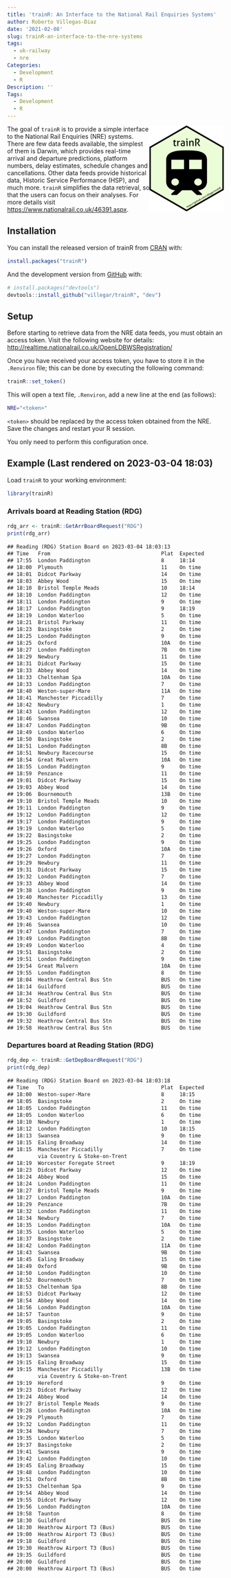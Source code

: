 ```yaml
---
title: 'trainR: An Interface to the National Rail Enquiries Systems'
author: Roberto Villegas-Diaz
date: '2021-02-08'
slug: trainR-an-interface-to-the-nre-systems
tags:
  - uk-railway
  - nre
Categories:
  - Development
  - R
Description: ''
Tags:
  - Development
  - R
---
```


<img src="https://raw.githubusercontent.com/villegar/trainR/main/inst/images/logo.png" alt="logo" align="right" height=200px/>

The goal of `trainR` is to provide a simple interface to the 
National Rail Enquiries (NRE) systems. There are few data feeds 
available, the simplest of them is Darwin, which provides real-time 
arrival and departure predictions, platform numbers, delay estimates, 
schedule changes and cancellations. Other data feeds provide historical 
data, Historic Service Performance (HSP), and much more. `trainR` 
simplifies the data retrieval, so that the users can focus on their 
analyses. For more details visit 
https://www.nationalrail.co.uk/46391.aspx.

## Installation

You can install the released version of trainR from [CRAN](https://CRAN.R-project.org) with:

``` r
install.packages("trainR")
```

And the development version from [GitHub](https://github.com/) with:

``` r
# install.packages("devtools")
devtools::install_github("villegar/trainR", "dev")
```

## Setup
Before starting to retrieve data from the NRE data feeds, you must obtain an access token. 
Visit the following website for details: http://realtime.nationalrail.co.uk/OpenLDBWSRegistration/

Once you have received your access token, you have to store it in the `.Renviron` file; this can be 
done by executing the following command:


```r
trainR::set_token()
```

This will open a text file, `.Renviron`, add a new line at the end (as follows):

```bash
NRE="<token>"
```

`<token>` should be replaced by the access token obtained from the NRE. Save the changes and restart 
your R session.

You only need to perform this configuration once.

## Example (Last rendered on 2023-03-04 18:03)

Load `trainR` to your working environment:

```r
library(trainR)
```

### Arrivals board at Reading Station (RDG)


```r
rdg_arr <- trainR::GetArrBoardRequest("RDG")
print(rdg_arr)
```

```
## Reading (RDG) Station Board on 2023-03-04 18:03:13
## Time   From                                    Plat  Expected
## 17:55  London Paddington                       8     18:14
## 18:00  Plymouth                                11    On time
## 18:01  Didcot Parkway                          14    On time
## 18:03  Abbey Wood                              15    On time
## 18:10  Bristol Temple Meads                    10    18:14
## 18:10  London Paddington                       12    On time
## 18:11  London Paddington                       9     On time
## 18:17  London Paddington                       9     18:19
## 18:19  London Waterloo                         5     On time
## 18:21  Bristol Parkway                         11    On time
## 18:23  Basingstoke                             2     On time
## 18:25  London Paddington                       9     On time
## 18:25  Oxford                                  10A   On time
## 18:27  London Paddington                       7B    On time
## 18:29  Newbury                                 11    On time
## 18:31  Didcot Parkway                          15    On time
## 18:33  Abbey Wood                              14    On time
## 18:33  Cheltenham Spa                          10A   On time
## 18:33  London Paddington                       7     On time
## 18:40  Weston-super-Mare                       11A   On time
## 18:41  Manchester Piccadilly                   7     On time
## 18:42  Newbury                                 1     On time
## 18:43  London Paddington                       12    On time
## 18:46  Swansea                                 10    On time
## 18:47  London Paddington                       9B    On time
## 18:49  London Waterloo                         6     On time
## 18:50  Basingstoke                             2     On time
## 18:51  London Paddington                       8B    On time
## 18:51  Newbury Racecourse                      15    On time
## 18:54  Great Malvern                           10A   On time
## 18:55  London Paddington                       9     On time
## 18:59  Penzance                                11    On time
## 19:01  Didcot Parkway                          15    On time
## 19:03  Abbey Wood                              14    On time
## 19:06  Bournemouth                             13B   On time
## 19:10  Bristol Temple Meads                    10    On time
## 19:11  London Paddington                       9     On time
## 19:12  London Paddington                       12    On time
## 19:17  London Paddington                       9     On time
## 19:19  London Waterloo                         5     On time
## 19:22  Basingstoke                             2     On time
## 19:25  London Paddington                       9     On time
## 19:26  Oxford                                  10A   On time
## 19:27  London Paddington                       7     On time
## 19:29  Newbury                                 11    On time
## 19:31  Didcot Parkway                          15    On time
## 19:32  London Paddington                       7     On time
## 19:33  Abbey Wood                              14    On time
## 19:38  London Paddington                       9     On time
## 19:40  Manchester Piccadilly                   13    On time
## 19:40  Newbury                                 1     On time
## 19:40  Weston-super-Mare                       10    On time
## 19:43  London Paddington                       12    On time
## 19:46  Swansea                                 10    On time
## 19:47  London Paddington                       7     On time
## 19:49  London Paddington                       8B    On time
## 19:49  London Waterloo                         4     On time
## 19:51  Basingstoke                             2     On time
## 19:51  London Paddington                       9     On time
## 19:54  Great Malvern                           10A   On time
## 19:55  London Paddington                       8     On time
## 18:04  Heathrow Central Bus Stn                BUS   On time
## 18:14  Guildford                               BUS   On time
## 18:34  Heathrow Central Bus Stn                BUS   On time
## 18:52  Guildford                               BUS   On time
## 19:04  Heathrow Central Bus Stn                BUS   On time
## 19:30  Guildford                               BUS   On time
## 19:32  Heathrow Central Bus Stn                BUS   On time
## 19:58  Heathrow Central Bus Stn                BUS   On time
```

### Departures board at Reading Station (RDG)


```r
rdg_dep <- trainR::GetDepBoardRequest("RDG")
print(rdg_dep)
```

```
## Reading (RDG) Station Board on 2023-03-04 18:03:18
## Time   To                                      Plat  Expected
## 18:00  Weston-super-Mare                       8     18:15
## 18:05  Basingstoke                             2     On time
## 18:05  London Paddington                       11    On time
## 18:05  London Waterloo                         6     On time
## 18:10  Newbury                                 1     On time
## 18:12  London Paddington                       10    18:15
## 18:13  Swansea                                 9     On time
## 18:15  Ealing Broadway                         14    On time
## 18:15  Manchester Piccadilly                   7     On time
##        via Coventry & Stoke-on-Trent           
## 18:19  Worcester Foregate Street               9     18:19
## 18:23  Didcot Parkway                          12    On time
## 18:24  Abbey Wood                              15    On time
## 18:24  London Paddington                       11    On time
## 18:27  Bristol Temple Meads                    9     On time
## 18:27  London Paddington                       10A   On time
## 18:29  Penzance                                7B    On time
## 18:32  London Paddington                       11    On time
## 18:34  Newbury                                 7     On time
## 18:35  London Paddington                       10A   On time
## 18:35  London Waterloo                         5     On time
## 18:37  Basingstoke                             2     On time
## 18:42  London Paddington                       11A   On time
## 18:43  Swansea                                 9B    On time
## 18:45  Ealing Broadway                         15    On time
## 18:49  Oxford                                  9B    On time
## 18:50  London Paddington                       10    On time
## 18:52  Bournemouth                             7     On time
## 18:53  Cheltenham Spa                          8B    On time
## 18:53  Didcot Parkway                          12    On time
## 18:54  Abbey Wood                              14    On time
## 18:56  London Paddington                       10A   On time
## 18:57  Taunton                                 9     On time
## 19:05  Basingstoke                             2     On time
## 19:05  London Paddington                       11    On time
## 19:05  London Waterloo                         6     On time
## 19:10  Newbury                                 1     On time
## 19:12  London Paddington                       10    On time
## 19:13  Swansea                                 9     On time
## 19:15  Ealing Broadway                         15    On time
## 19:15  Manchester Piccadilly                   13B   On time
##        via Coventry & Stoke-on-Trent           
## 19:19  Hereford                                9     On time
## 19:23  Didcot Parkway                          12    On time
## 19:24  Abbey Wood                              14    On time
## 19:27  Bristol Temple Meads                    9     On time
## 19:28  London Paddington                       10A   On time
## 19:29  Plymouth                                7     On time
## 19:32  London Paddington                       11    On time
## 19:34  Newbury                                 7     On time
## 19:35  London Waterloo                         5     On time
## 19:37  Basingstoke                             2     On time
## 19:41  Swansea                                 9     On time
## 19:42  London Paddington                       10    On time
## 19:45  Ealing Broadway                         15    On time
## 19:48  London Paddington                       10    On time
## 19:51  Oxford                                  8B    On time
## 19:53  Cheltenham Spa                          9     On time
## 19:54  Abbey Wood                              14    On time
## 19:55  Didcot Parkway                          12    On time
## 19:56  London Paddington                       10A   On time
## 19:58  Taunton                                 8     On time
## 18:30  Guildford                               BUS   On time
## 18:30  Heathrow Airport T3 (Bus)               BUS   On time
## 19:00  Heathrow Airport T3 (Bus)               BUS   On time
## 19:18  Guildford                               BUS   On time
## 19:30  Heathrow Airport T3 (Bus)               BUS   On time
## 19:35  Guildford                               BUS   On time
## 20:00  Guildford                               BUS   On time
## 20:00  Heathrow Airport T3 (Bus)               BUS   On time
```
